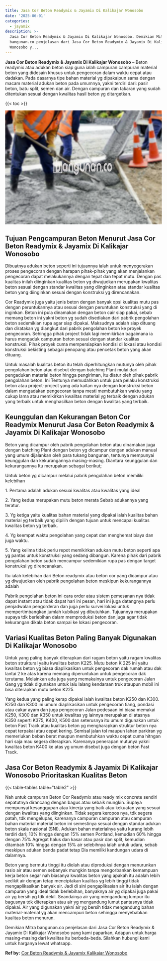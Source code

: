 ```yaml
---
title: Jasa Cor Beton Readymix & Jayamix Di Kalikajar Wonosobo
date: '2025-06-01'
categories:
  - jayamix
description: >-
  Jasa Cor Beton Readymix & Jayamix Di Kalikajar Wonosobo. Demikian Mitra
  bangunan.co penjelasan dari Jasa Cor Beton Readymix & Jayamix Di Kalikajar
  Wonosobo y...
---
```


**Jasa Cor Beton Readymix & Jayamix Di Kalikajar Wonosobo** – Beton readymix atau adukan beton siap guna ialah campuran campuran material beton yang didesain khusus untuk pengecoran dalam waktu cepat atau dadakan. Pada dasarnya tipe bahan material yg dipakaipun sama dengan macam material adukan beton pada umumnya, yakni terdiri dari: pasir beton, batu split, semen dan air. Dengan campuran dan takaran yang sudah ditentukan sesuai dengan kwalitas hasil beton yg ditargetkan.

{{< toc >}}

![Jasa Cor Beton Readymix & Jayamix Di Kalikajar Wonosobo](/images/jasa-cor-readymix-48.png)

## Tujuan Pengcampuran Beton Menurut Jasa Cor Beton Readymix & Jayamix Di Kalikajar Wonosobo

Dibuatnya adukan beton seperti ini tujuannya ialah untuk menyegerakan proses pengecoran dengan harapan pihak-pihak yang akan menjalankan pengecoran dapat melakukannya dengan tepat dan tepat mutu. Dengan pas kualitas inilah diinginkan kualitas beton yg diwujudkan merupakan kwalitas beton sesuai dengan standar kwalitas yang diinginkan atau standar kualitas beton yang diinginkan sesuai dengan konstruksi yg direncanakan.

Cor Readymix juga yaitu jenis beton dengan banyak opsi kualitas mutu pas dengan peruntukannya atau sesuai dengan peruntukan konstruksi yang di inginkan. Beton ini pula dinamakan dengan beton cair siap pakai, sebab memang beton ini yakni beton yg sudah disediakan dari pabrik pengolahan beton sedemikian rupa agar siap dipakai. Maksudnya adalah siap dituang dan diratakan yg diangkut dari pabrik pengolahan beton ke proyek pengecoran. Sehingga pihak project tidak lagi memikirkan bagaimana ia harus mengaduk campuran beton sesuai dengan standar kualitas konstruksi. Pihak proyek cuma mempersiapkan kondisi di lokasi atau kondisi konstruksi bekisting sebagai penopang atau pencetak beton yang akan dituang.

Untuk masalah kualitas beton itu telah diperhitungkan mutunya oleh pihak pengolahan beton atau disebut dengan batching Plant mulai dari pengadukan material beton hingga pengiriman, itu diatur oleh pihak pabrik pengolahan beton. Ini Tentunya memudahkan untuk para pelaku konstruksi beton atau project-project yang ada kaitan nya dengan konstruksi beton dalam mengadakan pengecoran tanpa mesti membutuhkan waktu yang cukup lama atau memikirkan kwalitas material yg terbaik dengan adukan yang terbaik untuk menghasilkan beton dengan kwalitas yang terbaik.

## Keunggulan dan Kekurangan Beton Cor Readymix Menurut Jasa Cor Beton Readymix & Jayamix Di Kalikajar Wonosobo

Beton yang dicampur oleh pabrik pengolahan beton atau dinamakan juga dengan batching Plant dengan beton yg dicampur dengan adukan manual yang umum dijalankan oleh para tukang bangunan, tentunya mempunyai keunggulan dan kekurangannya masing-masing. Diantara keunggulan dan kekurangannya Itu merupakan sebagai berikut;

Untuk beton yg dicampur melalui pabrik pengolahan beton memiliki kelebihan

1\. Pertama adalah adukan sesuai kwalitas atau kwalitas yang ideal

2\. Yang kedua merupakan mutu beton merata Sebab adukannya yang teratur.

3\. Yg ketiga yaitu kualitas bahan material yang dipakai ialah kualitas bahan material yg terbaik yang dipilih dengan tujuan untuk mencapai kualitas kwalitas beton yg terbaik.

4\. Yg keempat waktu pengolahan yang cepat dan menghemat biaya dan juga waktu.

5\. Yang kelima tidak perlu repot memikirkan adukan mutu beton seperti apa yg pantas untuk konstruksi yang sedang dibangun. Karena pihak dari pabrik pengolahan beton sudah mencampur sedemikian rupa pas dengan target konstruksi yg direncanakan.

Itu ialah kelebihan dari Beton readymix atau beton cor yang dicampur atau yg diwujudkan oleh pabrik pengolahan beton meskipun kekurangannya adalah

Pabrik pengolahan beton ini cara order atau sistem pemesanan nya tidak dapat instant atau tidak dapat hari ini pesan, hari ini juga datangnya perlu penjadwalan pengorderan dan juga perlu survei lokasi untuk mempertimbangkan jumlah kubikasi yg dibutuhkan. Tujuannya merupakan supaya tdk berlebihan dalam memproduksi beton dan juga agar tidak kekurangan dikala beton sampai ke lokasi pengecoran.

## Variasi Kualitas Beton Paling Banyak Digunakan Di Kalikajar Wonosobo

Untuk yang paling banyak diterapkan dari ragam beton yaitu ragam kwalitas beton struktural yaitu kwalitas beton K225. Mutu beton K 225 ini yaitu kwalitas beton yg biasa diaplikasikan untuk pengecoran dak rumah atau dak lantai 2 ke atas karena memang diperuntukan untuk pengecoran dak terutama. Melainkan ada juga yang memakainya untuk pengecoran Jalan Gang yg tidak digunakan untuk lalu lalang kendaraan truk ataupun mobil ini bisa diterapkan mutu beton K225.

Yang kedua yang paling kerap dipakai ialah kwalitas beton K250 dan K300. K250 dan K300 ini umum diaplikasikan untuk pengecoran tiang, pondasi atau cakar ayam dan juga pengecoran Jalan pedesaan ini biasa memakai K250, K300 dan K350 untuk kwalitas yg lainnya merupakan di atasnya K350 seperti K375, K400, K500 dan seterusnya itu umum digunakan untuk beton Fast Track atau kualitas beton yg mengharapkan struktur beton nya cepat terpakai atau cepat kering. Semisal jalan tol maupun lahan parkiran yg memerlukan beban berat maupun membutuhkan waktu cepat cuma hitngan hari saja mau segera diterapkan. Karenanya penerapan mutunya yakni kwalitas beton K400 ke atas yg umum disebut juga dengan beton Fast Track.

## Jasa Cor Beton Readymix & Jayamix Di Kalikajar Wonosobo Prioritaskan Kualitas Beton

{{< table-tables table="table2" >}}

Nah untuk campuran Beton Cor Readymix atau ready mix concrete sendiri sepatutnya dirancang dengan bagus atau sebaik mungkin. Supaya mempunyai kesanggupan atau kinerja yang baik atau kekuatan yang sesuai dengan kwalitas yang diinginkan. Tidak segera keropos nya, tdk segera patah, tdk mengelupas, karenanya campuran campuran atau campuran bahan material material beton ini semestinya sesuai dengan standar adukan beton skala nasional (SNI). Adukan bahan materialnya yaitu kurang lebih terdiri dari; 10% hingga dengan 15% semen Portland, kemudian 60% hingga dengan 75% Agregat halus dan kasar atau pasir dan split, kemudian ditambah 10% hingga dengan 15% air selebihnya ialah untuk udara, sebab meskipun adukan benda padat tetap Dia memiliki kandungan udara di dalamnya.

Beton yang bermutu tinggi itu diolah atau diproduksi dengan menurunkan rasio air atau semen sebanyak mungkin tanpa mengorbankan kemampuan kerja beton segar nah biasanya kwalitas beton yang apakah itu adalah lebih sedikit air dengan tetap menciptakan kualitas yg lebih tinggi tidak mengaplikasikan banyak air. Jadi di sini pengaplikasian air Itu ialah dengan campuran yang ideal tidak berlebihan, banyaknya air yg dipakai juga pakai air yg bersih yg tdk dekil. Seandainya air yang mengandung lumpur itu bagusnya tdk diterapkan atau air yg mengandung lumut pantasnya tidak dipakai. Air yang digunakan yakni air yg bersih tidak mengandung bahan material-material yg akan mencampuri beton sehingga menyebabkan kualitas beton menurun.

Demikian Mitra bangunan.co penjelasan dari Jasa Cor Beton Readymix & Jayamix Di Kalikajar Wonosobo yang kami paparkan, Adapun untuk harga masing-masing dari kwalitas itu berbeda-beda. Silahkan hubungi kami untuk harganya lewat whatsapp.

**Ref by:** [Cor Beton Readymix & Jayamix Kalikajar Wonosobo](https://id.wikipedia.org/wiki/Cor)

